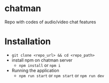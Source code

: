 # chatman
Repo with codes of audio/video chat features

# Installation
- `git clone <repo_url> && cd <repo_path>`
- install npm on chatman server
  - `npm install` or `npm i`
- Running the application
  - `npm run start` or `npm start` or `npm run dev`

